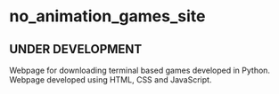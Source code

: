 # no_animation_games_site
## UNDER DEVELOPMENT
Webpage for downloading terminal based games developed in Python. Webpage developed using HTML, CSS and JavaScript.
